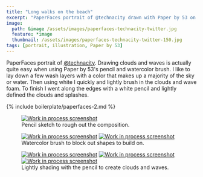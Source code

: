 ```yaml
---
title: "Long walks on the beach"
excerpt: "PaperFaces portrait of @technacity drawn with Paper by 53 on an iPad."
image: 
  path: &image /assets/images/paperfaces-technacity-twitter.jpg 
  feature: *image
  thumbnail: /assets/images/paperfaces-technacity-twitter-150.jpg
tags: [portrait, illustration, Paper by 53]
---
```


PaperFaces portrait of [@technacity](http://twitter.com/technacity). Drawing clouds and waves is actually quite easy when using Paper by 53's pencil and watercolor brush. I like to lay down a few wash layers with a color that makes up a majority of the sky or water. Then using white I quickly and lightly brush in the clouds and wave foam. To finish I went along the edges with a white pencil and lightly defined the clouds and splashes.

{% include boilerplate/paperfaces-2.md %}

<figure>
  <a href="{{ site.url }}/assets/images/paperfaces-technacity-process-1-lg.jpg"><img src="{{ site.url }}/assets/images/paperfaces-technacity-process-1-600.jpg" alt="Work in process screenshot"></a>
  <figcaption>Pencil sketch to rough out the composition.</figcaption>
</figure>

<figure class="half">
  <a href="{{ site.url }}/assets/images/paperfaces-technacity-process-2-lg.jpg"><img src="{{ site.url }}/assets/images/paperfaces-technacity-process-2-600.jpg" alt="Work in process screenshot"></a>
  <a href="{{ site.url }}/assets/images/paperfaces-technacity-process-3-lg.jpg"><img src="{{ site.url }}/assets/images/paperfaces-technacity-process-3-600.jpg" alt="Work in process screenshot"></a>
  <figcaption>Watercolor brush to block out shapes to build on.</figcaption>
</figure>

<figure class="third">
  <a href="{{ site.url }}/assets/images/paperfaces-technacity-process-4-lg.jpg"><img src="{{ site.url }}/assets/images/paperfaces-technacity-process-4-600.jpg" alt="Work in process screenshot"></a>
  <a href="{{ site.url }}/assets/images/paperfaces-technacity-process-5-lg.jpg"><img src="{{ site.url }}/assets/images/paperfaces-technacity-process-5-600.jpg" alt="Work in process screenshot"></a>
  <a href="{{ site.url }}/assets/images/paperfaces-technacity-process-6-lg.jpg"><img src="{{ site.url }}/assets/images/paperfaces-technacity-process-6-600.jpg" alt="Work in process screenshot"></a>
  <figcaption>Lightly shading with the pencil to create clouds and waves.</figcaption>
</figure>
